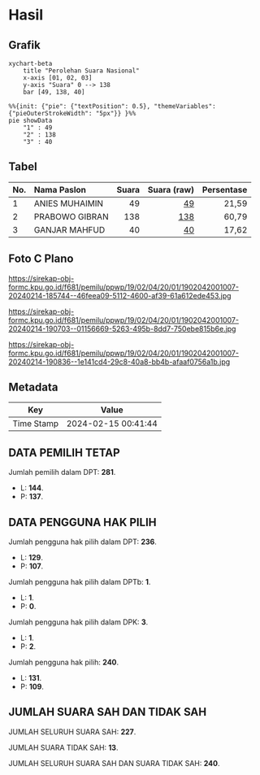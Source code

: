 # Hasil

## Grafik

```mermaid
xychart-beta
    title "Perolehan Suara Nasional"
    x-axis [01, 02, 03]
    y-axis "Suara" 0 --> 138
    bar [49, 138, 40]
```

```mermaid
%%{init: {"pie": {"textPosition": 0.5}, "themeVariables": {"pieOuterStrokeWidth": "5px"}} }%%
pie showData
    "1" : 49
    "2" : 138
    "3" : 40
```

## Tabel

| No. | Nama Paslon    | Suara | Suara (raw) | Persentase |
|:--- |:-------------- | -----:| -----------:| ----------:|
| 1   | ANIES MUHAIMIN | 49    | [49][p-1]   | 21,59      |
| 2   | PRABOWO GIBRAN | 138   | [138][p-2]  | 60,79      |
| 3   | GANJAR MAHFUD  | 40    | [40][p-3]   | 17,62      |


[p-1]: https://github.com/gigit-pemilu/pemilu-2024/blob/main/pilpres/hitung-suara/sub/19-kepulauan-bangka-belitung/sub/02-belitung/sub/04-sijuk/sub/2001-sijuk/sub/007-tps/sub/paslon-1.txt
[p-2]: https://github.com/gigit-pemilu/pemilu-2024/blob/main/pilpres/hitung-suara/sub/19-kepulauan-bangka-belitung/sub/02-belitung/sub/04-sijuk/sub/2001-sijuk/sub/007-tps/sub/paslon-2.txt
[p-3]: https://github.com/gigit-pemilu/pemilu-2024/blob/main/pilpres/hitung-suara/sub/19-kepulauan-bangka-belitung/sub/02-belitung/sub/04-sijuk/sub/2001-sijuk/sub/007-tps/sub/paslon-3.txt

## Foto C Plano

https://sirekap-obj-formc.kpu.go.id/f681/pemilu/ppwp/19/02/04/20/01/1902042001007-20240214-185744--46feea09-5112-4600-af39-61a612ede453.jpg

https://sirekap-obj-formc.kpu.go.id/f681/pemilu/ppwp/19/02/04/20/01/1902042001007-20240214-190703--01156669-5263-495b-8dd7-750ebe815b6e.jpg

https://sirekap-obj-formc.kpu.go.id/f681/pemilu/ppwp/19/02/04/20/01/1902042001007-20240214-190836--1e141cd4-29c8-40a8-bb4b-afaaf0756a1b.jpg


## Metadata

| Key        | Value               |
| ---------- | ------------------- |
| Time Stamp | 2024-02-15 00:41:44 |


## DATA PEMILIH TETAP

Jumlah pemilih dalam DPT: **281**.
 * L: **144**.
 * P: **137**.

## DATA PENGGUNA HAK PILIH

Jumlah pengguna hak pilih dalam DPT: **236**.
 * L: **129**.
 * P: **107**.

Jumlah pengguna hak pilih dalam DPTb: **1**.
 * L: **1**.
 * P: **0**.

Jumlah pengguna hak pilih dalam DPK: **3**.
 * L: **1**.
 * P: **2**.

Jumlah pengguna hak pilih: **240**.
 * L: **131**.
 * P: **109**.

## JUMLAH SUARA SAH DAN TIDAK SAH

JUMLAH SELURUH SUARA SAH: **227**.

JUMLAH SUARA TIDAK SAH: **13**.

JUMLAH SELURUH SUARA SAH DAN SUARA TIDAK SAH: **240**.



